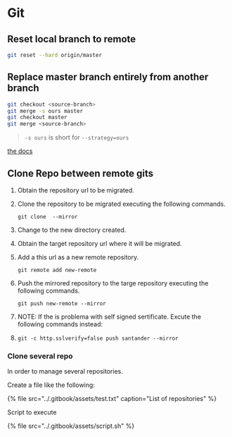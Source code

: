 # Git

## Reset local branch to remote

```bash
git reset --hard origin/master
```

## Replace master branch entirely from another branch

```bash
git checkout <source-branch>
git merge -s ours master
git checkout master
git merge <source-branch>
```

> `-s ours` is short for `--strategy=ours`

[the docs](https://git-scm.com/docs/git-merge)

## Clone Repo between remote gits

1. Obtain the repository url to be migrated.
2. Clone the repository to be migrated executing the following commands.

   `git clone  --mirror`

3. Change to the new directory created.
4. Obtain the target repository url where it will be migrated.
5. Add a this url as a new remote repository.

   `git remote add new-remote` 

6. Push the mirrored repository to the targe repository executing the following commands.

   `git push new-remote --mirror`

7. NOTE: If the is problema with self signed sertificate. Excute the following commands instead:
8. `git -c http.sslverify=false push santander --mirror`

### Clone several repo

In order to manage several repositories.

Create a file like the following:

{% file src="../.gitbook/assets/test.txt" caption="List of repositories" %}

Script to execute

{% file src="../.gitbook/assets/script.sh" %}

